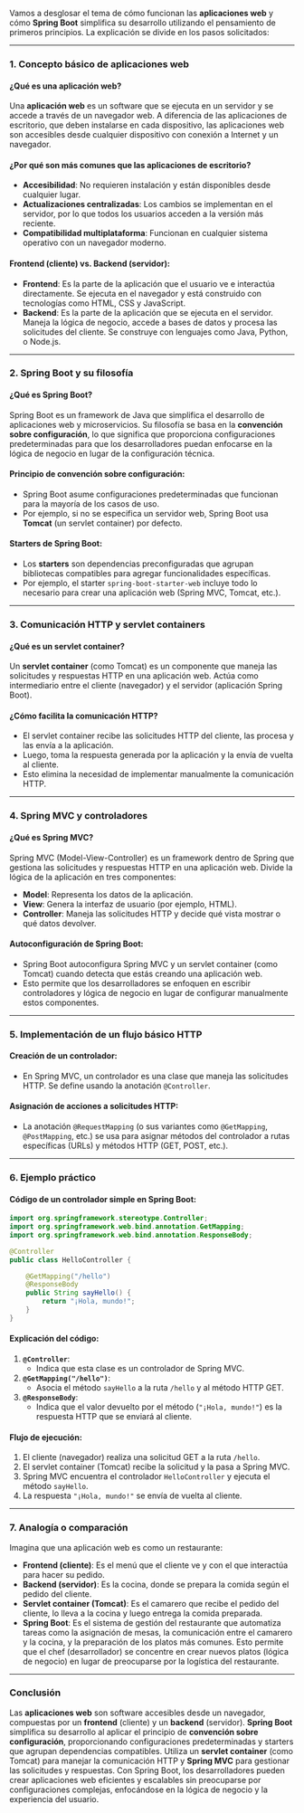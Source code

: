 Vamos a desglosar el tema de cómo funcionan las **aplicaciones web** y cómo **Spring Boot** simplifica su desarrollo utilizando el pensamiento de primeros principios. La explicación se divide en los pasos solicitados:

---

### **1. Concepto básico de aplicaciones web**

#### **¿Qué es una aplicación web?**
Una **aplicación web** es un software que se ejecuta en un servidor y se accede a través de un navegador web. A diferencia de las aplicaciones de escritorio, que deben instalarse en cada dispositivo, las aplicaciones web son accesibles desde cualquier dispositivo con conexión a Internet y un navegador.

#### **¿Por qué son más comunes que las aplicaciones de escritorio?**
- **Accesibilidad**: No requieren instalación y están disponibles desde cualquier lugar.
- **Actualizaciones centralizadas**: Los cambios se implementan en el servidor, por lo que todos los usuarios acceden a la versión más reciente.
- **Compatibilidad multiplataforma**: Funcionan en cualquier sistema operativo con un navegador moderno.

#### **Frontend (cliente) vs. Backend (servidor)**:
- **Frontend**: Es la parte de la aplicación que el usuario ve e interactúa directamente. Se ejecuta en el navegador y está construido con tecnologías como HTML, CSS y JavaScript.
- **Backend**: Es la parte de la aplicación que se ejecuta en el servidor. Maneja la lógica de negocio, accede a bases de datos y procesa las solicitudes del cliente. Se construye con lenguajes como Java, Python, o Node.js.

---

### **2. Spring Boot y su filosofía**

#### **¿Qué es Spring Boot?**
Spring Boot es un framework de Java que simplifica el desarrollo de aplicaciones web y microservicios. Su filosofía se basa en la **convención sobre configuración**, lo que significa que proporciona configuraciones predeterminadas para que los desarrolladores puedan enfocarse en la lógica de negocio en lugar de la configuración técnica.

#### **Principio de convención sobre configuración**:
- Spring Boot asume configuraciones predeterminadas que funcionan para la mayoría de los casos de uso.
- Por ejemplo, si no se especifica un servidor web, Spring Boot usa **Tomcat** (un servlet container) por defecto.

#### **Starters de Spring Boot**:
- Los **starters** son dependencias preconfiguradas que agrupan bibliotecas compatibles para agregar funcionalidades específicas.
- Por ejemplo, el starter `spring-boot-starter-web` incluye todo lo necesario para crear una aplicación web (Spring MVC, Tomcat, etc.).

---

### **3. Comunicación HTTP y servlet containers**

#### **¿Qué es un servlet container?**
Un **servlet container** (como Tomcat) es un componente que maneja las solicitudes y respuestas HTTP en una aplicación web. Actúa como intermediario entre el cliente (navegador) y el servidor (aplicación Spring Boot).

#### **¿Cómo facilita la comunicación HTTP?**
- El servlet container recibe las solicitudes HTTP del cliente, las procesa y las envía a la aplicación.
- Luego, toma la respuesta generada por la aplicación y la envía de vuelta al cliente.
- Esto elimina la necesidad de implementar manualmente la comunicación HTTP.

---

### **4. Spring MVC y controladores**

#### **¿Qué es Spring MVC?**
Spring MVC (Model-View-Controller) es un framework dentro de Spring que gestiona las solicitudes y respuestas HTTP en una aplicación web. Divide la lógica de la aplicación en tres componentes:
- **Model**: Representa los datos de la aplicación.
- **View**: Genera la interfaz de usuario (por ejemplo, HTML).
- **Controller**: Maneja las solicitudes HTTP y decide qué vista mostrar o qué datos devolver.

#### **Autoconfiguración de Spring Boot**:
- Spring Boot autoconfigura Spring MVC y un servlet container (como Tomcat) cuando detecta que estás creando una aplicación web.
- Esto permite que los desarrolladores se enfoquen en escribir controladores y lógica de negocio en lugar de configurar manualmente estos componentes.

---

### **5. Implementación de un flujo básico HTTP**

#### **Creación de un controlador**:
- En Spring MVC, un controlador es una clase que maneja las solicitudes HTTP. Se define usando la anotación `@Controller`.

#### **Asignación de acciones a solicitudes HTTP**:
- La anotación `@RequestMapping` (o sus variantes como `@GetMapping`, `@PostMapping`, etc.) se usa para asignar métodos del controlador a rutas específicas (URLs) y métodos HTTP (GET, POST, etc.).

---

### **6. Ejemplo práctico**

#### **Código de un controlador simple en Spring Boot**:
```java
import org.springframework.stereotype.Controller;
import org.springframework.web.bind.annotation.GetMapping;
import org.springframework.web.bind.annotation.ResponseBody;

@Controller
public class HelloController {

    @GetMapping("/hello")
    @ResponseBody
    public String sayHello() {
        return "¡Hola, mundo!";
    }
}
```

#### **Explicación del código**:
1. **`@Controller`**:
    - Indica que esta clase es un controlador de Spring MVC.
2. **`@GetMapping("/hello")`**:
    - Asocia el método `sayHello` a la ruta `/hello` y al método HTTP GET.
3. **`@ResponseBody`**:
    - Indica que el valor devuelto por el método (`"¡Hola, mundo!"`) es la respuesta HTTP que se enviará al cliente.

#### **Flujo de ejecución**:
1. El cliente (navegador) realiza una solicitud GET a la ruta `/hello`.
2. El servlet container (Tomcat) recibe la solicitud y la pasa a Spring MVC.
3. Spring MVC encuentra el controlador `HelloController` y ejecuta el método `sayHello`.
4. La respuesta `"¡Hola, mundo!"` se envía de vuelta al cliente.

---

### **7. Analogía o comparación**

Imagina que una aplicación web es como un restaurante:
- **Frontend (cliente)**: Es el menú que el cliente ve y con el que interactúa para hacer su pedido.
- **Backend (servidor)**: Es la cocina, donde se prepara la comida según el pedido del cliente.
- **Servlet container (Tomcat)**: Es el camarero que recibe el pedido del cliente, lo lleva a la cocina y luego entrega la comida preparada.
- **Spring Boot**: Es el sistema de gestión del restaurante que automatiza tareas como la asignación de mesas, la comunicación entre el camarero y la cocina, y la preparación de los platos más comunes. Esto permite que el chef (desarrollador) se concentre en crear nuevos platos (lógica de negocio) en lugar de preocuparse por la logística del restaurante.

---

### **Conclusión**

Las **aplicaciones web** son software accesibles desde un navegador, compuestas por un **frontend** (cliente) y un **backend** (servidor). **Spring Boot** simplifica su desarrollo al aplicar el principio de **convención sobre configuración**, proporcionando configuraciones predeterminadas y starters que agrupan dependencias compatibles. Utiliza un **servlet container** (como Tomcat) para manejar la comunicación HTTP y **Spring MVC** para gestionar las solicitudes y respuestas. Con Spring Boot, los desarrolladores pueden crear aplicaciones web eficientes y escalables sin preocuparse por configuraciones complejas, enfocándose en la lógica de negocio y la experiencia del usuario.